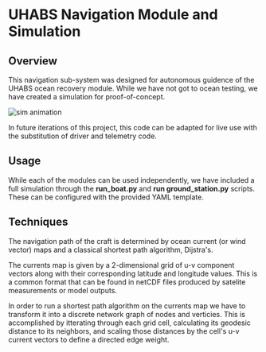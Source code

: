# UHABS Navigation Module and Simulation

## Overview

This navigation sub-system was designed for autonomous guidence of the UHABS ocean recovery module. While we have not got to ocean testing, we have created a simulation for proof-of-concept. 

![sim animation](https://github.com/gonzodeveloper/UHABS/blob/master/visuals/animation.gif?raw=true)

In future iterations of this project, this code can be adapted for live use with the substitution of driver and telemetry code.

## Usage

While each of the modules can be used independently, we have included a full simulation through the **run_boat.py** and **run ground_station.py** scripts. These can be configured with the provided YAML template. 

## Techniques

The navigation path of the craft is determined by ocean current (or wind vector) maps and a classical shortest path algorithm, Dijstra's. 

The currents map is given by a 2-dimensional grid of u-v component vectors along with their corresponding latitude and longitude values. This is a common format that can be found in netCDF files produced by satelite measurements or model outputs. 

In order to run a shortest path algorithm on the currents map we have to transform it into a discrete network graph of nodes and verticies. This is accomplished by itterating through each grid cell, calculating its geodesic distance to its neighbors, and scaling those distances by the cell's u-v current vectors to define a directed edge weight. 

